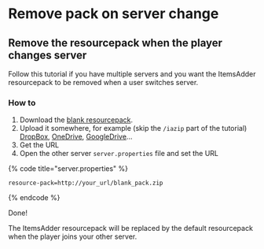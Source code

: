 # Remove pack on server change

## Remove the resourcepack when the player changes server

Follow this tutorial if you have multiple servers and you want the ItemsAdder resourcepack to be removed when a user switches server.

### How to

1. Download the [blank resourcepack](http://matteodev.it/spigot/itemsadder/blank\_pack.zip).
2. Upload it somewhere, for example (skip the `/iazip` part of the tutorial) [DropBox](../plugin-usage/resourcepack-hosting/resourcepack-on-dropbox.md), [OneDrive](../plugin-usage/resourcepack-hosting/onedrive.md), [GoogleDrive](../plugin-usage/resourcepack-hosting/google-drive-1.17.1+.md)...
3. Get the URL
4. Open the other server `server.properties` file and set the URL

{% code title="server.properties" %}
```properties
resource-pack=http://your_url/blank_pack.zip
```
{% endcode %}

Done!

The ItemsAdder resourcepack will be replaced by the default resourcepack when the player joins your other server.

